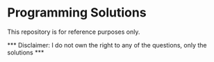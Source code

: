 # Programming Solutions

This repository is for reference purposes only.

*** Disclaimer: I do not own the right to any of the questions, only the solutions ***
